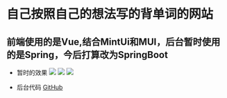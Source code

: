 # 自己按照自己的想法写的背单词的网站

## 前端使用的是Vue,结合MintUi和MUI，后台暂时使用的是Spring，今后打算改为SpringBoot
- 暂时的效果
![](https://cjpnice-picture.oss-cn-hangzhou.aliyuncs.com/img/20200422171843.png)
![](https://cjpnice-picture.oss-cn-hangzhou.aliyuncs.com/img/20200422171906.png)
![](https://cjpnice-picture.oss-cn-hangzhou.aliyuncs.com/img/20200422171936.png)

- 后台代码
[GitHub](https://github.com/cjpnice/Word_vue)